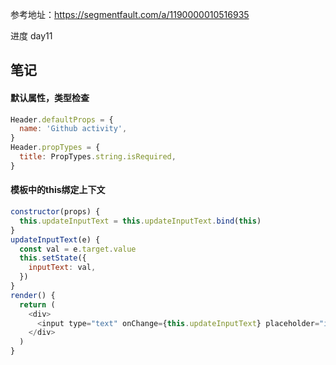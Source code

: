参考地址：https://segmentfault.com/a/1190000010516935

进度 day11

## 笔记

#### 默认属性，类型检查
```javascript
Header.defaultProps = {
  name: 'Github activity',
}
Header.propTypes = {
  title: PropTypes.string.isRequired,
}
```

#### 模板中的this绑定上下文
```javascript
constructor(props) {
  this.updateInputText = this.updateInputText.bind(this)
}
updateInputText(e) {
  const val = e.target.value
  this.setState({
    inputText: val,
  })
}
render() {
  return (
    <div>
      <input type="text" onChange={this.updateInputText} placeholder="inputtext" />
    </div>
  )
}
```